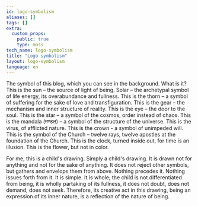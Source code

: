 ```yaml
---
id: logo-symbolism
aliases: []
tags: []
extra:
  custom_props:
    public: true
    type: moss
tech_name: logo-symbolism
title: "Logo symbolism"
layout: logo-symbolism
language: en
---
```

The symbol of this blog, which you can see in the background. What is it?  
This is the sun – the source of light of being. Solar – the archetypal symbol of life energy, its overabundance and fullness. This is the thorn – a symbol of suffering for the sake of love and transfiguration. This is the gear – the mechanism and inner structure of reality. This is the eye – the door to the soul. This is the star – a symbol of the cosmos, order instead of chaos.
This is the mandala (मण्डल) – a symbol of the structure of the universe. This is the virus, of afflicted nature. This is the crown - a symbol of unimpeded will. This is the symbol of the Church – twelve rays, twelve apostles at the foundation of the Church. This is the clock, turned inside out, for time is an illusion. This is the flower, but not in color.

For me, this is a child's drawing. Simply a child's drawing. It is drawn not for anything and not for the sake of anything. It does not reject other symbols, but gathers and envelops them from above. Nothing precedes it. Nothing issues forth from it. It is simple. It is whole; the child is not differentiated from being, it is wholly partaking of its fullness, it does not doubt, does not demand, does not seek. Therefore, its creative act in this drawing, being an expression of its inner nature, is a reflection of the nature of being.
